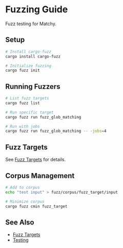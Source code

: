 # Fuzzing Guide

Fuzz testing for Matchy.

## Setup

```bash
# Install cargo-fuzz
cargo install cargo-fuzz

# Initialize fuzzing
cargo fuzz init
```

## Running Fuzzers

```bash
# List fuzz targets
cargo fuzz list

# Run specific target
cargo fuzz run fuzz_glob_matching

# Run with jobs
cargo fuzz run fuzz_glob_matching -- -jobs=4
```

## Fuzz Targets

See [Fuzz Targets](fuzz-targets.md) for details.

## Corpus Management

```bash
# Add to corpus
echo "test input" > fuzz/corpus/fuzz_target/input

# Minimize corpus
cargo fuzz cmin fuzz_target
```

## See Also

- [Fuzz Targets](fuzz-targets.md)
- [Testing](testing.md)
